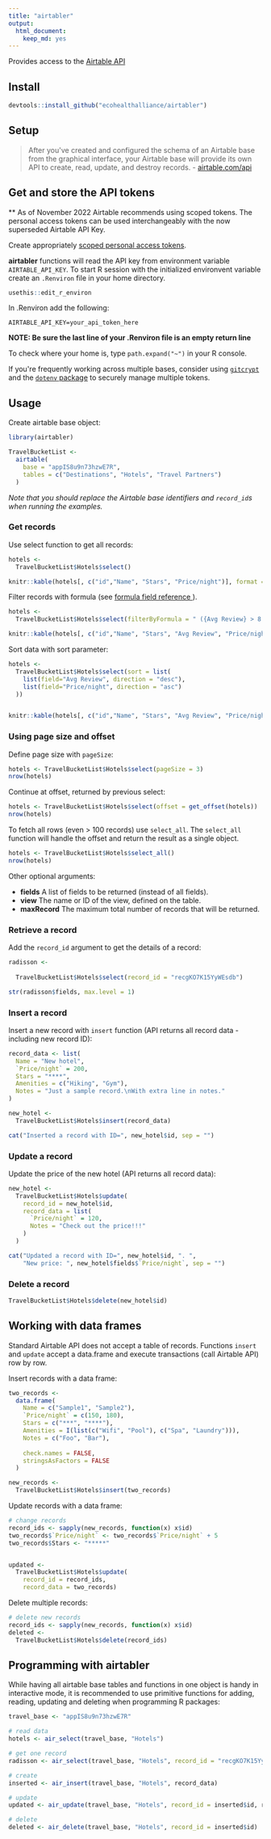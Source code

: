 ```yaml
---
title: "airtabler"
output: 
  html_document: 
    keep_md: yes
---
```

Provides access to the [Airtable API](http://airtable.com/api)



## Install


```r
devtools::install_github("ecohealthalliance/airtabler")
```

## Setup
> After you've created and configured the schema of an Airtable base from the
graphical interface, your Airtable base will provide its own API to create,
read, update, and destroy records. -  [airtable.com/api](http://airtable.com/api) 

## Get and store the API tokens

** As of November 2022 Airtable recommends using scoped tokens. The personal access tokens can be used interchangeably with the now superseded Airtable API Key.  

Create appropriately [scoped personal access tokens](https://airtable.com/developers/web/guides/personal-access-tokens). 

__airtabler__ functions will read the API key from
  environment variable `AIRTABLE_API_KEY`. To start R session with the
  initialized environvent variable create an `.Renviron` file in your home directory.
  
```r
usethis::edit_r_environ
```

In .Renviron add the following:
```
AIRTABLE_API_KEY=your_api_token_here

```

**NOTE: Be sure the last line of your .Renviron file is an empty return line**

To check where your home is, type `path.expand("~")` in your R console.

If you're frequently working across multiple bases, consider using [`gitcrypt`](https://ecohealthalliance.github.io/eha-ma-handbook/16-encryption.html#set-up-encryption-for-a-repo-that-did-not-previously-use-git-crypt.) and the [`dotenv` package](https://cran.r-project.org/web/packages/dotenv/dotenv.pdf) to securely manage multiple tokens.  


## Usage

Create airtable base object:


```r
library(airtabler)

TravelBucketList <- 
  airtable(
    base = "appIS8u9n73hzwE7R", 
    tables = c("Destinations", "Hotels", "Travel Partners")
  )
```

_Note that you should replace the Airtable base identifiers and `record_id`s when running the examples._

### Get records
Use select function to get all records:

```r
hotels <- 
  TravelBucketList$Hotels$select()

knitr::kable(hotels[, c("id","Name", "Stars", "Price/night")], format = "markdown")
```

Filter records with formula (see [formula field reference ](https://support.airtable.com/hc/en-us/articles/203255215-Formula-Field-Reference)).


```r
hotels <- 
  TravelBucketList$Hotels$select(filterByFormula = " ({Avg Review} > 8.5)" )

knitr::kable(hotels[, c("id","Name", "Stars", "Avg Review", "Price/night")], format = "markdown")
```

Sort data with sort parameter:

```r
hotels <- 
  TravelBucketList$Hotels$select(sort = list(
    list(field="Avg Review", direction = "desc"),
    list(field="Price/night", direction = "asc")
  ))


knitr::kable(hotels[, c("id","Name", "Stars", "Avg Review", "Price/night")], format = "markdown")
```

### Using page size and offset

Define page size with `pageSize`:

```r
hotels <- TravelBucketList$Hotels$select(pageSize = 3)
nrow(hotels)
```

Continue at offset, returned by previous select:

```r
hotels <- TravelBucketList$Hotels$select(offset = get_offset(hotels))
nrow(hotels)
```


To fetch all rows (even > 100 records) use `select_all`. The `select_all` 
function will handle the offset and return the result as a single object.


```r
hotels <- TravelBucketList$Hotels$select_all()
nrow(hotels)
```


Other optional arguments:

* __fields__ A list of fields to be returned (instead of all fields).
* __view__ The name or ID of the view, defined on the table.
* __maxRecord__ The maximum total number of records that will be returned.

### Retrieve a record
Add the `record_id` argument to get the details of a record:


```r
radisson <- 
  
  TravelBucketList$Hotels$select(record_id = "recgKO7K15YyWEsdb")

str(radisson$fields, max.level = 1)
```

### Insert a record
Insert a new record with `insert` function (API returns all record data - including new record ID):

```r
record_data <- list(
  Name = "New hotel",
  `Price/night` = 200,
  Stars = "****",
  Amenities = c("Hiking", "Gym"),
  Notes = "Just a sample record.\nWith extra line in notes."
)

new_hotel <- 
  TravelBucketList$Hotels$insert(record_data)

cat("Inserted a record with ID=", new_hotel$id, sep = "")
```


### Update a record
Update the price of the new hotel (API returns all record data):

```r
new_hotel <- 
  TravelBucketList$Hotels$update(
    record_id = new_hotel$id, 
    record_data = list(
      `Price/night` = 120,
      Notes = "Check out the price!!!"
    )
  )

cat("Updated a record with ID=", new_hotel$id, ". ", 
    "New price: ", new_hotel$fields$`Price/night`, sep = "")
```

### Delete a record

```r
TravelBucketList$Hotels$delete(new_hotel$id)
```


## Working with data frames

Standard Airtable API does not accept a table of records. 
Functions `insert` and `update` accept a data.frame and
execute transactions (call Airtable API) row by row.

Insert records with a data frame:

```r
two_records <- 
  data.frame(
    Name = c("Sample1", "Sample2"),
    `Price/night` = c(150, 180),
    Stars = c("***", "****"),
    Amenities = I(list(c("Wifi", "Pool"), c("Spa", "Laundry"))),
    Notes = c("Foo", "Bar"),
    
    check.names = FALSE,
    stringsAsFactors = FALSE
  )

new_records <-
  TravelBucketList$Hotels$insert(two_records)
```

Update records with a data frame:

```r
# change records
record_ids <- sapply(new_records, function(x) x$id)
two_records$`Price/night` <- two_records$`Price/night` + 5
two_records$Stars <- "*****"


updated <- 
  TravelBucketList$Hotels$update(
    record_id = record_ids, 
    record_data = two_records)
```

Delete multiple records:

```r
# delete new records
record_ids <- sapply(new_records, function(x) x$id)
deleted <- 
  TravelBucketList$Hotels$delete(record_ids)
```


## Programming with airtabler

While having all airtable base tables and functions in one object 
is handy in interactive mode, it is recommended to use primitive
functions for adding, reading, updating and deleting when programming
R packages:


```r
travel_base <- "appIS8u9n73hzwE7R"

# read data
hotels <- air_select(travel_base, "Hotels")

# get one record
radisson <- air_select(travel_base, "Hotels", record_id = "recgKO7K15YyWEsdb")

# create
inserted <- air_insert(travel_base, "Hotels", record_data)

# update
updated <- air_update(travel_base, "Hotels", record_id = inserted$id, record_data)

# delete
deleted <- air_delete(travel_base, "Hotels", record_id = inserted$id)
```


